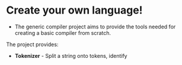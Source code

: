 # Create your own language!
- The generic compiler project aims to provide the tools needed for creating a basic compiler from scratch.

The project provides:
- **Tokenizer** - Split a string onto tokens, identify 
